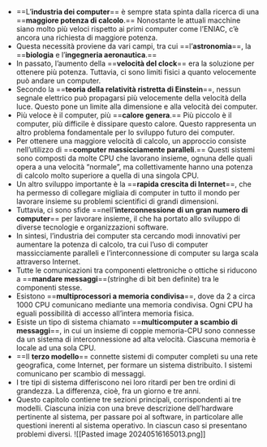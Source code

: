 - ==L’**industria dei computer**== è sempre stata spinta dalla ricerca di una ==**maggiore potenza di calcolo**.== Nonostante le attuali macchine siano molto più veloci rispetto ai primi computer come l’ENIAC, c’è ancora una richiesta di maggiore potenza.
- Questa necessità proviene da vari campi, tra cui ==l’**astronomia**==, la ==**biologia** e l’**ingegneria aeronautica**.==
- In passato, l’aumento della ==**velocità del clock**== era la soluzione per ottenere più potenza. Tuttavia, ci sono limiti fisici a quanto velocemente può andare un computer.
- Secondo la ==**teoria della relatività ristretta di Einstein**==, nessun segnale elettrico può propagarsi più velocemente della velocità della luce. Questo pone un limite alla dimensione e alla velocità dei computer.
- Più veloce è il computer, più ==**calore genera**.== Più piccolo è il computer, più difficile è dissipare questo calore. Questo rappresenta un altro problema fondamentale per lo sviluppo futuro dei computer.
- Per ottenere una maggiore velocità di calcolo, un approccio consiste nell’utilizzo di ==**computer massicciamente paralleli**.== Questi sistemi sono composti da molte CPU che lavorano insieme, ognuna delle quali opera a una velocità “normale”, ma collettivamente hanno una potenza di calcolo molto superiore a quella di una singola CPU.
- Un altro sviluppo importante è la ==**rapida crescita di Internet**==, che ha permesso di collegare migliaia di computer in tutto il mondo per lavorare insieme su problemi scientifici di grandi dimensioni.
- Tuttavia, ci sono sfide ==nell’**interconnessione di un gran numero di computer**== per lavorare insieme, il che ha portato allo sviluppo di diverse tecnologie e organizzazioni software.
- In sintesi, l’industria dei computer sta cercando modi innovativi per aumentare la potenza di calcolo, tra cui l’uso di computer massicciamente paralleli e l’interconnessione di computer su larga scala attraverso Internet.
- Tutte le comunicazioni tra componenti elettroniche o ottiche si riducono a ==**mandare messaggi**==(stringhe di bit ben definite) tra le componenti stesse.
- Esistono ==**multiprocessori a memoria condivisa**==, dove da 2 a circa 1000 CPU comunicano mediante una memoria condivisa. Ogni CPU ha eguali possibilità di accesso all’intera memoria fisica.
- Esiste un tipo di sistema chiamato ==**multicomputer a scambio di messaggi**==, in cui un insieme di coppie memoria-CPU sono connesse da un sistema di interconnessione ad alta velocità. Ciascuna memoria è locale ad una sola CPU.
- ==Il **terzo modello**== connette sistemi di computer completi su una rete geografica, come Internet, per formare un sistema distribuito. I sistemi comunicano per scambio di messaggi.
- I tre tipi di sistema differiscono nei loro ritardi per ben tre ordini di grandezza. La differenza, cioè, fra un giorno e tre anni.
- Questo capitolo contiene tre sezioni principali, corrispondenti ai tre modelli. Ciascuna inizia con una breve descrizione dell’hardware pertinente al sistema, per passare poi al software, in particolare alle questioni inerenti al sistema operativo. In ciascun caso si presentano problemi diversi.
 ![[Pasted image 20240516165013.png]]

